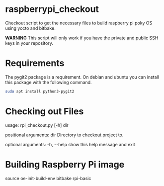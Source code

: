 # raspberrypi_checkout

Checkout script to get the necessary files to build raspberry pi poky OS using yocto and bitbake.

**WARNING**
This script will only work if you have the private and public SSH keys in your repository.

# Requirements

The pygit2 package is a requirement. On debian and ubuntu you can install this package with the following command.

```bash
sudo apt install python3-pygit2
```

# Checking out Files
usage: rpi_checkout.py [-h] dir

positional arguments:
  dir         Directory to checkout project to.

optional arguments:
  -h, --help  show this help message and exit

# Building Raspberry Pi image
source oe-init-build-env
bitbake rpi-basic
